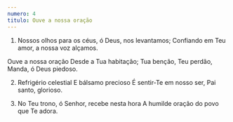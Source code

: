 ```yaml
---
numero: 4
titulo: Ouve a nossa oração
---
```

1. Nossos olhos para os céus, ó Deus, nos levantamos;
Confiando em Teu amor, a nossa voz alçamos.

Ouve a nossa oração
Desde a Tua habitação;
Tua benção, Teu perdão,
Manda, ó Deus piedoso.

2. Refrigério celestial E bálsamo precioso
É sentir-Te em nosso ser, Pai santo, glorioso.

3. No Teu trono, ó Senhor, recebe nesta hora
A humilde oração do povo que Te adora.
